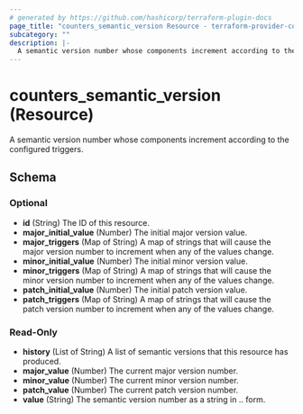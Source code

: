 ```yaml
---
# generated by https://github.com/hashicorp/terraform-plugin-docs
page_title: "counters_semantic_version Resource - terraform-provider-counters"
subcategory: ""
description: |-
  A semantic version number whose components increment according to the configured triggers.
---
```


# counters_semantic_version (Resource)

A semantic version number whose components increment according to the configured triggers.



<!-- schema generated by tfplugindocs -->
## Schema

### Optional

- **id** (String) The ID of this resource.
- **major_initial_value** (Number) The initial major version value.
- **major_triggers** (Map of String) A map of strings that will cause the major version number to increment when any of the values change.
- **minor_initial_value** (Number) The initial minor version value.
- **minor_triggers** (Map of String) A map of strings that will cause the minor version number to increment when any of the values change.
- **patch_initial_value** (Number) The initial patch version value.
- **patch_triggers** (Map of String) A map of strings that will cause the patch version number to increment when any of the values change.

### Read-Only

- **history** (List of String) A list of semantic versions that this resource has produced.
- **major_value** (Number) The current major version number.
- **minor_value** (Number) The current minor version number.
- **patch_value** (Number) The current patch version number.
- **value** (String) The semantic version number as a string in <major>.<minor>.<patch> form.


